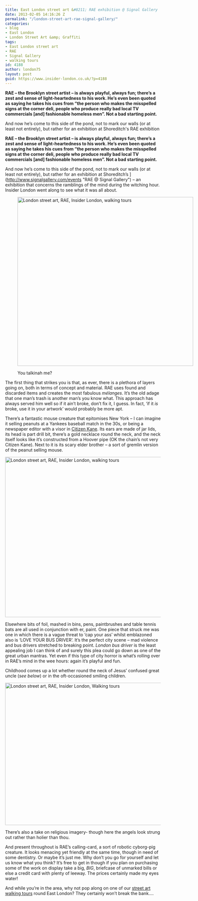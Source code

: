```yaml
---
title: East London street art &#8211; RAE exhibition @ Signal Gallery
date: 2013-02-05 14:16:26 Z
permalink: "/london-street-art-rae-signal-gallery/"
categories:
- blog
- East London
- London Street Art &amp; Graffiti
tags:
- East London street art
- RAE
- Signal Gallery
- walking tours
id: 4188
author: london75
layout: post
guid: https://www.insider-london.co.uk/?p=4188
---
```


**RAE &#8211; the Brooklyn street artist &#8211; is always playful, always fun; there’s a zest and sense of light-heartedness to his work. He’s even been quoted as saying he takes his cues from “the person who makes the misspelled signs at the corner deli, people who produce really bad local TV commercials [and] fashionable homeless men”. Not a bad starting point.**

And now he’s come to this side of the pond, not to mark our walls (or at least not entirely), but rather for an exhibition at Shoreditch's RAE exhibition

**RAE &#8211; the Brooklyn street artist &#8211; is always playful, always fun; there’s a zest and sense of light-heartedness to his work. He’s even been quoted as saying he takes his cues from “the person who makes the misspelled signs at the corner deli, people who produce really bad local TV commercials [and] fashionable homeless men”. Not a bad starting point.**

And now he’s come to this side of the pond, not to mark our walls (or at least not entirely), but rather for an exhibition at Shoreditch&#8217;s ](http://www.signalgallery.com/events "RAE @ Signal Gallery") &#8211; an exhibition that concerns the ramblings of the mind during the witching hour. Insider London went along to see what it was all about.<figure id="attachment_4200" style="width: 569px" class="wp-caption alignnone">

<a href="/london-street-art-rae-signal-gallery/" rel="attachment wp-att-4200"><img class="size-full wp-image-4200 " alt="London street art, RAE, Insider London, walking tours" src="/wp-content/uploads/2013/01/You-talkinah-me.jpg" width="569" height="546" /></a><figcaption class="wp-caption-text">You talkinah me?</figcaption></figure>

The first thing that strikes you is that, as ever, there is a plethora of layers going on, both in terms of concept and material. RAE uses found and discarded items and creates the most fabulous _mélanges_. It’s the old adage that one man’s trash is another man’s you know what. This approach has always served him well so if it ain&#8217;t broke, don’t fix it, I guess. In fact, ‘if it _is_ broke, use it in your artwork’ would probably be more apt.

There’s a fantastic mouse creature that epitomises New York – I can imagine it selling peanuts at a Yankees baseball match in the 30s, or being a newspaper editor with a visor in [Citizen Kane](http://www.youtube.com/watch?v=zyv19bg0scg "Citizen Kane trailer"). Its ears are made of jar lids, its head is part drill bit, there’s a gold necklace round the neck, and the neck itself looks like it’s constructed from a Hoover pipe (OK the chain’s not very Citizen Kane). Next to it is its scary elder brother – a sort of gremlin version of the peanut selling mouse.

<a href="/london-street-art-rae-signal-gallery/" rel="attachment wp-att-4217"><img class="alignnone size-full wp-image-4217" alt="London street art, RAE, Insider London, walking tours" src="/wp-content/uploads/2013/01/mousehead1.jpg" width="567" height="518" /></a>

Elsewhere bits of foil, mashed in bins, pens, paintbrushes and table tennis bats are all used in conjunction with er, paint. One piece that struck me was one in which there is a vague threat to ‘cap your ass’ whilst emblazoned also is ‘LOVE YOUR BUS DRIVER’. It’s the perfect city scene – mad violence and bus drivers stretched to breaking point. _London bus driver_ is the least appealing job I can think of and surely this plea could go down as one of the great urban mantras. Yet even if this type of city horror is what’s rolling over in RAE’s mind in the wee hours: again it’s playful and fun.

Childhood comes up a lot whether round the neck of Jesus’ confused great uncle (_see below_) or in the oft-occasioned smiling children.

<a href="/london-street-art-rae-signal-gallery/" rel="attachment wp-att-4195"><img class="alignnone size-full wp-image-4195" alt="London street art, RAE, Insider London, Walking tours" src="/wp-content/uploads/2013/01/Jesus-uncle.jpg" width="569" height="460" /></a>

There’s also a take on religious imagery- though here the angels look strung out rather than holier than thou.

And present throughout is RAE’s calling-card, a sort of robotic cyborg-pig creature. It looks menacing yet friendly at the same time, though in need of some dentistry. Or maybe it’s just me. Why don’t you go for yourself and let us know what you think? It’s free to get in though if you plan on purchasing some of the work on display take a big, _BIG_, briefcase of unmarked bills or else a credit card with plenty of leeway. The prices certainly made my eyes water!

And while you’re in the area, why not pop along on one of our [street art walking tours](https://www.insider-london.co.uk/tours/street-art-tour-london/ "Street Art walking tours") round East London? They certainly won’t break the bank….
